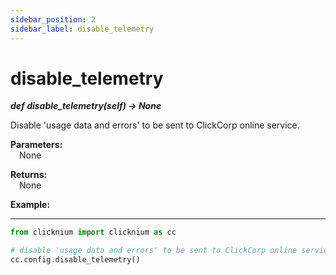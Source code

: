 ```yaml
---
sidebar_position: 2
sidebar_label: disable_telemetry
---
```

# disable_telemetry

***def disable_telemetry(self) -> None*** 

Disable 'usage data and errors' to be sent to ClickCorp online service.

**Parameters:**  
    &emsp;None

**Returns:**  
    &emsp;None

**Example:**
***
```python
from clicknium import clicknium as cc

# disable 'usage data and errors' to be sent to ClickCorp online service
cc.config.disable_telemetry()

```